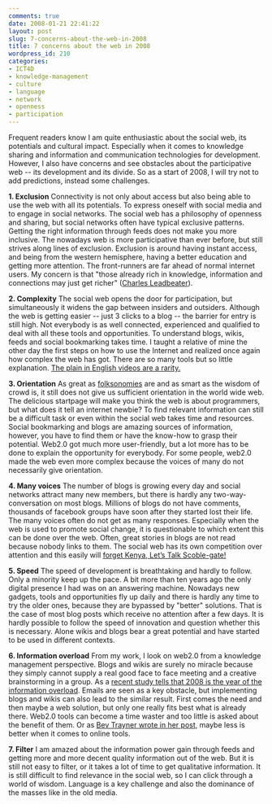 ```yaml
---
comments: true
date: 2008-01-21 22:41:22
layout: post
slug: 7-concerns-about-the-web-in-2008
title: 7 concerns about the web in 2008
wordpress_id: 210
categories:
- ICT4D
- knowledge-management
- culture
- language
- network
- openness
- participation
---
```


Frequent readers know I am quite enthusiastic about the social web, its potentials and cultural impact. Especially when it comes to knowledge sharing and information and communication technologies for development. However, I also have concerns and see obstacles about the participative web -- its development and its divide. So as a start of 2008, I will try not to add predictions, instead some challenges.

**1. Exclusion**
Connectivity is not only about access but also being able to use the web with all its potentials. To express oneself with social media and to engage in social networks. The social web has a philosophy of openness and sharing, but social networks often have typical exclusive patterns. Getting the right information through feeds does not make you more inclusive.  The nowadays web is more participative than ever before, but still strives along lines of exclusion. Exclusion is around having instant access, and being from the western hemisphere, having a better education and getting more attention. The front-runners are far ahead of normal internet users. My concern is that "those already rich in knowledge, information and connections may just get richer" ([Charles Leadbeater](http://www.charlesleadbeater.net/home.aspx)).

**2. Complexity**
The social web opens the door for participation, but simultaneously it widens the gap between insiders and outsiders. Although the web is getting easier --  just 3 clicks to a blog --  the barrier for entry is still high. Not everybody is as well connected, experienced and qualified to deal with all these tools and opportunities. To understand blogs, wikis, feeds and social bookmarking takes time. I taught a relative of mine the other day the first steps on how to use the Internet and realized once again how complex the web has got. There are so many tools but so little explanation. [The plain in English videos are a rarity.](http://www.commoncraft.com/rss_plain_english)

**3. Orientation**
As great as [folksonomies](http://en.wikipedia.org/wiki/Folksonomy) are and as smart as the wisdom of crowd is, it still does not give us sufficient orientation in the world wide web. The delicious startpage will make you think the web is about programmers, but what does it tell an internet newbie? To find relevant information can still be a difficult task or even within the social web takes time and resources. Social bookmarking and blogs are amazing sources of information, however, you have to find them or have the know-how to grasp their potential. Web2.0 got much more user-friendly, but a lot more has to be done to explain the opportunity for everybody. For some people, web2.0 made the web even more complex because the voices of many do not necessarily give orientation.

**4. Many voices**
The number of blogs is growing every day and social networks attract many new members, but there is hardly any two-way-conversation on most blogs. Millions of blogs do not have comments, thousands of facebook groups have soon after they started lost their life. The many voices often do not get as many responses. Especially when the web is used to promote social change, it is questionable to which extent this can be done over the web. Often, great stories in blogs are not read because nobody links to them. The social web has its own competition over attention and this easily will [forget Kenya, Let’s Talk Scoble-gate!](http://mashable.com/2008/01/04/forget-kenya-lets-talk-scoble-gate/)

**5. Speed**
The speed of development is breathtaking and hardly to follow. Only a minority keep up the pace. A bit more than ten years ago the only digital presence I had was on an answering machine. Nowadays new gadgets, tools and opportunities fly up daily and there is hardly any time to try the older ones, because they are bypassed by "better" solutions. That is the case of most blog posts which receive no attention after a few days. It is hardly possible to follow the speed of innovation and question whether this is necessary. Alone wikis and blogs bear a great potential and have started to be used in different contexts.

**6. Information overload**
From my work, I look on web2.0 from a knowledge management perspective. Blogs and wikis are surely no miracle because they simply cannot supply a real good face to face meeting and a creative brainstorming in a group. As a [recent study tells that 2008 is the year of the information overload](http://arstechnica.com/news.ars/post/20071226-interruptions-info-overload-cost-us-economy-650-billion.html). Emails are seen as a key obstacle, but implementing blogs and wikis can also lead to the similar result. First comes the need and then maybe a web solution, but only one really fits best what is already there. Web2.0 tools can become a time waster and too little is asked about the benefit of them. Or as [Bev Trayner wrote in her post,](http://phronesis.typepad.com/weblog/2008/01/no-subscribing.html) maybe less is better when it comes to online tools.

**7. Filter**
I am amazed about the information power gain through feeds and getting more and more decent quality information out of the web. But it is still not easy to filter, or it takes a lot of time to get qualitative information. It is still difficult to find relevance in the social web, so I can click through a world of wisdom. Language is a key challenge and also the dominance of the masses like in the old media.
